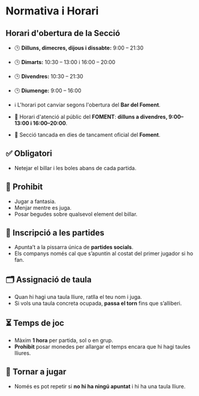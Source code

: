 # Normativa i Horari

## Horari d'obertura de la Secció

- 🕒 **Dilluns, dimecres, dijous i dissabte:** 9:00 – 21:30

- 🕒 **Dimarts:** 10:30 – 13:00 i 16:00 – 20:00
- 🕒 **Divendres:** 10:30 – 21:30

- 🕒 **Diumenge:** 9:00 – 16:00
- ℹ️ L'horari pot canviar segons l'obertura del **Bar del Foment**.
- 🏢 Horari d'atenció al públic del **FOMENT**: **dilluns a divendres, 9:00–13:00 i 16:00–20:00**.
- 🚪 Secció tancada en dies de tancament oficial del **Foment**.

## ✅ Obligatori

- Netejar el billar i les boles abans de cada partida.

## 🚫 Prohibit

- Jugar a fantasia.
- Menjar mentre es juga.
- Posar begudes sobre qualsevol element del billar.

## 📝 Inscripció a les partides

- Apunta’t a la pissarra única de **partides socials**.
- Els companys només cal que s’apuntin al costat del primer jugador si ho fan.

## 🗂 Assignació de taula

- Quan hi hagi una taula lliure, ratlla el teu nom i juga.
- Si vols una taula concreta ocupada, **passa el torn** fins que s’alliberi.

## ⏳ Temps de joc

- Màxim **1 hora** per partida, sol o en grup.
- **Prohibit** posar monedes per allargar el temps encara que hi hagi taules lliures.

## 🔄 Tornar a jugar

- Només es pot repetir si **no hi ha ningú apuntat** i hi ha una taula lliure.

